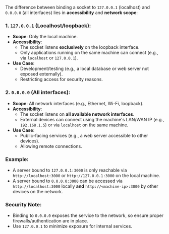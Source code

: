 The difference between binding a socket to `127.0.0.1` (localhost) and `0.0.0.0` (all interfaces) lies in **accessibility** and **network scope**:

### 1. **`127.0.0.1` (Localhost/loopback)**:
   - **Scope**: Only the local machine.
   - **Accessibility**: 
     - The socket listens **exclusively** on the loopback interface.
     - Only applications running on the same machine can connect (e.g., via `localhost` or `127.0.0.1`).
   - **Use Case**: 
     - Development/testing (e.g., a local database or web server not exposed externally).
     - Restricting access for security reasons.

### 2. **`0.0.0.0` (All interfaces)**:
   - **Scope**: All network interfaces (e.g., Ethernet, Wi-Fi, loopback).
   - **Accessibility**:
     - The socket listens on **all available network interfaces**.
     - External devices can connect using the machine's LAN/WAN IP (e.g., `192.168.1.5`) or via `localhost` on the same machine.
   - **Use Case**:
     - Public-facing services (e.g., a web server accessible to other devices).
     - Allowing remote connections.

### Example:
- A server bound to `127.0.0.1:3000` is only reachable via `http://localhost:3000` or `http://127.0.0.1:3000` on the local machine.
- A server bound to `0.0.0.0:3000` can be accessed via `http://localhost:3000` locally **and** `http://<machine-ip>:3000` by other devices on the network.

### Security Note:
- Binding to `0.0.0.0` exposes the service to the network, so ensure proper firewalls/authentication are in place.
- Use `127.0.0.1` to minimize exposure for internal services.
